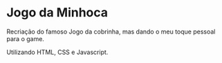 # Jogo da Minhoca
Recriação do famoso Jogo da cobrinha, mas dando o meu toque pessoal para o game.

Utilizando HTML, CSS e Javascript.